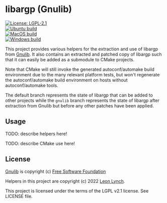 libargp (Gnulib)
================

[![License: LGPL-2.1](https://img.shields.io/github/license/leonlynch/libargp)](https://www.gnu.org/licenses/old-licenses/lgpl-2.1.html)<br/>
[![Ubuntu build](https://github.com/leonlynch/libargp/actions/workflows/ubuntu-build.yaml/badge.svg)](https://github.com/leonlynch/libargp/actions/workflows/ubuntu-build.yaml)<br/>
[![MacOS build](https://github.com/leonlynch/libargp/actions/workflows/macos-build.yaml/badge.svg)](https://github.com/leonlynch/libargp/actions/workflows/macos-build.yaml)<br/>
[![Windows build](https://github.com/leonlynch/libargp/actions/workflows/windows-build.yaml/badge.svg)](https://github.com/leonlynch/libargp/actions/workflows/windows-build.yaml)<br/>

This project provides various helpers for the extraction and use of libargp
from [Gnulib](https://www.gnu.org/software/gnulib/). It also contains an
extracted and patched copy of libargp such that it can easily be added as a
submodule to CMake projects.

Note that CMake will still invoke the generated autoconf/automake build
environment due to the many relevant platform tests, but won't regenerate the
autoconf/automake build environment on hosts without autoconf/automake tools.

The default branch represents the state of libargp that can be added to other
projects while the `gnulib` branch represents the state of libargp after
extraction from Gnulib but before any other patches have been applied.

Usage
-----

TODO: describe helpers here!

TODO: describe CMake use here!

License
-------

[Gnulib](https://www.gnu.org/software/gnulib/) is copyright (c) [Free Software Foundation](https://www.fsf.org/)

Helpers in this project are copyright (c) 2022 [Leon Lynch](https://github.com/leonlynch).

This project is licensed under the terms of the LGPL v2.1 license. See LICENSE file.
